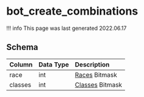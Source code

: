 # bot_create_combinations

!!! info
	This page was last generated 2022.06.17

## Schema

| Column | Data Type | Description |
| :--- | :--- | :--- |
| race | int | [Races](../../../../categories/npc/race-list) Bitmask |
| classes | int | [Classes](../../../../categories/player/class-list) Bitmask |

